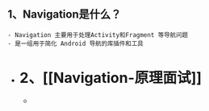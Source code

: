 ## 1、Navigation是什么？
	- Navigation 主要用于处理Activity和Fragment 等导航问题
	- 是一组用于简化 Android 导航的库插件和工具
- # 2、[[Navigation-原理面试]]
	-